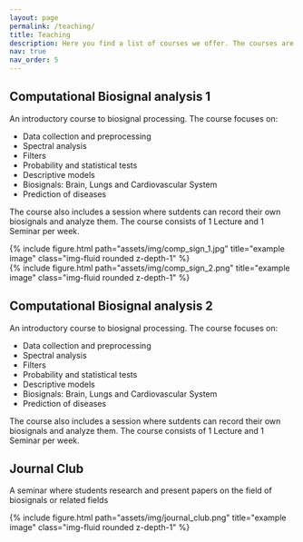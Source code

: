 ```yaml
---
layout: page
permalink: /teaching/
title: Teaching
description: Here you find a list of courses we offer. The courses are taught at the department of physics, but we welcome biophysicists as well. If  you are interested in one of our classes, please write to niels.wessel@physik.hu-berlin.de
nav: true
nav_order: 5
---
```


<div class="row justify-content-sm-center">
    <div class="col-sm-5 mt-3 mt-md-0">
        <h2> Computational Biosignal analysis 1 </h2>
        <p>An introductory course to biosignal processing. The course focuses on: </p>
        <ul>
            <li>Data collection and preprocessing</li>
            <li>Spectral analysis</li>
            <li>Filters</li>
            <li>Probability and statistical tests</li>
            <li>Descriptive models</li>
            <li>Biosignals: Brain, Lungs and Cardiovascular System</li>
            <li>Prediction of diseases</li>
        </ul>
        <p>The course also includes a session where sutdents can record their own biosignals and analyze them. The course consists of 1 Lecture and 1 Seminar per week.</p>
    </div>
    <div class="col-sm-5 mt-3 mt-md-0">
        {% include figure.html path="assets/img/comp_sign_1.jpg" title="example image" class="img-fluid rounded z-depth-1" %}
    </div>
</div>

<div class="spacer-small"></div>
<div class="row justify-content-sm-center">
    <div class="col-sm-5 mt-3 mt-md-0 justify-content-sm-center">
     {% include figure.html path="assets/img/comp_sign_2.png" title="example image" class="img-fluid rounded z-depth-1" %}
    </div>
    <div class="col-sm-5 mt-3 mt-md-0">
        <h2> Computational Biosignal analysis 2 </h2>
        <p>An introductory course to biosignal processing. The course focuses on: </p>
        <ul>
            <li>Data collection and preprocessing</li>
            <li>Spectral analysis</li>
            <li>Filters</li>
            <li>Probability and statistical tests</li>
            <li>Descriptive models</li>
            <li>Biosignals: Brain, Lungs and Cardiovascular System</li>
            <li>Prediction of diseases</li>
        </ul>
        <p>The course also includes a session where sutdents can record their own biosignals and analyze them. The course consists of 1 Lecture and 1 Seminar per week.</p>
    </div>
</div>

<div class="spacer-small"></div>

<div class="row justify-content-sm-center">
    <div class="col-sm-5 mt-3 mt-md-0">
        <h2> Journal Club </h2>
        <p>A seminar where students research and present papers on the field of biosignals or related fields</p>
    </div>
    <div class="col-sm-5 mt-3 mt-md-0">
        {% include figure.html path="assets/img/journal_club.png" title="example image" class="img-fluid rounded z-depth-1" %}
    </div>
</div>